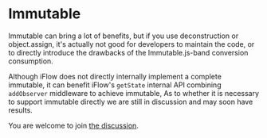 # Immutable

Immutable can bring a lot of benefits, but if you use deconstruction or object.assign, it's actually not good for developers to maintain the code, or to directly introduce the drawbacks of the Immutable.js-band conversion consumption.

Although iFlow does not directly internally implement a complete immutable, it can benefit iFlow's `getState` internal API combining `addObserver` middleware to achieve immutable, As to whether it is necessary to support immutable directly we are still in discussion and may soon have results.

You are welcome to join [the discussion](https://github.com/unadlib/iflow/issues/3).
